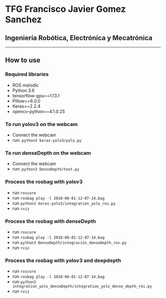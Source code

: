 # TFG Francisco Javier Gomez Sanchez
## Ingeniería Robótica, Electrónica y Mecatrónica

---

## How to use

### Required libraries
* ROS melodic
* Python 3.6
* tensorflow-gpu==1.13.1
* Pillow==6.0.0
* Keras==2.2.4
* opencv-python==4.1.0.25


### To run yolov3 on the webcam

* Connect the webcam
* run: `python3 keras-yolo3/yolo.py`

### To run denseDepth on the webcam

* Connect the webcam
* run: `python3 DenseDepth/test.py`

### Process the rosbag with yolov3

* run `roscore`
* run `rosbag play -l 2018-06-01-12-07-14.bag`
* run `python3 keras-yolo3/integration_yolo_ros.py`
* run `rviz`

### Process the rosbag with denseDepth

* run `roscore`
* run `rosbag play -l 2018-06-01-12-07-14.bag`
* run `python3 DenseDepth/integración_denseDepth_ros.py`
* run `rviz`

### Process the rosbag with yolov3 and deepdepth
* run `roscore`
* run `rosbag play -l 2018-06-01-12-07-14.bag`
* run `python3 integration_yolo_denseDepth/integration_yolo_dense_depth_ros.py`
* run `rviz`